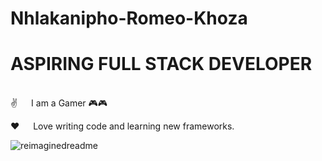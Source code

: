 # Nhlakanipho-Romeo-Khoza
# ASPIRING FULL STACK DEVELOPER
<BR>
✌️   I am a Gamer 🎮🎮

❤️   Love writing code and learning new frameworks.


<img src="https://myreadme.vercel.app/api/embed/SirRamirez777?panels=userstatistics,toprepositories,toplanguages,commitgraph" alt="reimaginedreadme" />


